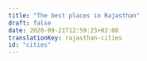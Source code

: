 ```yaml
---
title: "The best places in Rajasthan"
draft: false
date: 2020-09-21T12:59:23+02:00
translationKey: rajasthan-cities
id: "cities"
---
```

